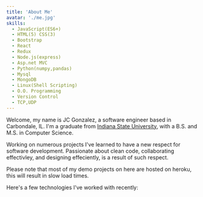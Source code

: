 ```yaml
---
title: 'About Me'
avatar: './me.jpg'
skills:
  - JavaScript(ES6+)
  - HTML(5) CSS(3)
  - Bootstrap
  - React
  - Redux
  - Node.js(express)
  - Asp.net MVC
  - Python(numpy,pandas)
  - Mysql
  - MongoDB
  - Linux(Shell Scripting)
  - O.O. Programming
  - Version Control
  - TCP,UDP
---
```


Welcome, my name is JC Gonzalez, a software engineer based in Carbondale, IL. I'm a graduate from [Indiana State University](https://cs.indstate.edu/), with a B.S. and M.S. in Computer Science.

Working on numerous projects I've learned to have a new respect for software development. Passionate about clean code, collaborating effectivley, and designing effeciently, is a result of such respect.

Please note that most of my demo projects on here are hosted on heroku, this will result in slow load times.

Here's a few technologies I've worked with recently:
